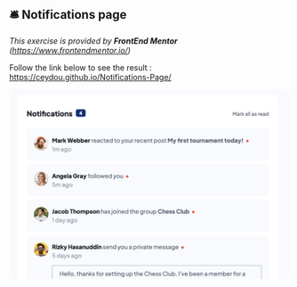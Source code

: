 ## 🛎️ Notifications page


*This exercise is provided by **FrontEnd Mentor** (https://www.frontendmentor.io/)*

Follow the link below to see the result : https://ceydou.github.io/Notifications-Page/

![alt text](https://github.com/Ceydou/Notifications-Page/blob/main/Thumbnail.png)

